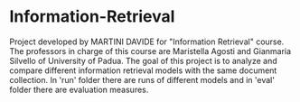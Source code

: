 # Information-Retrieval
Project developed by MARTINI DAVIDE for "Information Retrieval" course. 
The professors in charge of this course are Maristella Agosti and Gianmaria Silvello of University of Padua. 
The goal of this project is to analyze and compare different information retrieval models with the same document collection. 
In 'run' folder there are runs of different models and in 'eval' folder there are evaluation measures.
